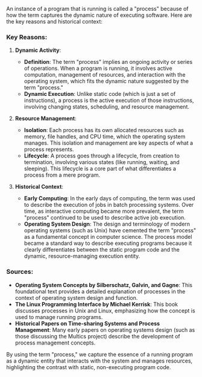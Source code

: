 An instance of a program that is running is called a "process" because of how the term captures the dynamic nature of executing software. Here are the key reasons and historical context:

### Key Reasons:
1. **Dynamic Activity**:
   - **Definition**: The term "process" implies an ongoing activity or series of operations. When a program is running, it involves active computation, management of resources, and interaction with the operating system, which fits the dynamic nature suggested by the term "process."
   - **Dynamic Execution**: Unlike static code (which is just a set of instructions), a process is the active execution of those instructions, involving changing states, scheduling, and resource management.

2. **Resource Management**:
   - **Isolation**: Each process has its own allocated resources such as memory, file handles, and CPU time, which the operating system manages. This isolation and management are key aspects of what a process represents.
   - **Lifecycle**: A process goes through a lifecycle, from creation to termination, involving various states (like running, waiting, and sleeping). This lifecycle is a core part of what differentiates a process from a mere program.

3. **Historical Context**:
   - **Early Computing**: In the early days of computing, the term was used to describe the execution of jobs in batch processing systems. Over time, as interactive computing became more prevalent, the term "process" continued to be used to describe active job execution.
   - **Operating System Design**: The design and terminology of modern operating systems (such as Unix) have cemented the term "process" as a fundamental concept in computer science. The process model became a standard way to describe executing programs because it clearly differentiates between the static program code and the dynamic, resource-managing execution entity.

### Sources:
- **Operating System Concepts by Silberschatz, Galvin, and Gagne**: This foundational text provides a detailed explanation of processes in the context of operating system design and function.
- **The Linux Programming Interface by Michael Kerrisk**: This book discusses processes in Unix and Linux, emphasizing how the concept is used to manage running programs.
- **Historical Papers on Time-sharing Systems and Process Management**: Many early papers on operating systems design (such as those discussing the Multics project) describe the development of process management concepts.

By using the term "process," we capture the essence of a running program as a dynamic entity that interacts with the system and manages resources, highlighting the contrast with static, non-executing program code.
